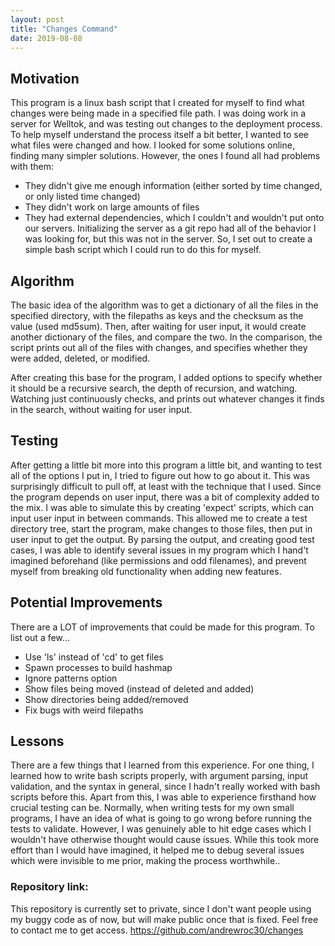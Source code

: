 ```yaml
---
layout: post
title: "Changes Command"
date: 2019-08-08
---
```


## Motivation

This program is a linux bash script that I created for myself to find what changes were being made in a specified file path.  I was doing work in a server for Welltok, and was testing out changes to the deployment process.  To help myself understand the process itself a bit better, I wanted to see what files were changed and how.  I looked for some solutions online, finding many simpler solutions.  However, the ones I found all had problems with them:
 - They didn't give me enough information (either sorted by time changed, or only listed time changed)
 - They didn't work on large amounts of files
 - They had external dependencies, which I couldn't and wouldn't put onto our servers.  Initializing the server as a git repo had all of the behavior I was looking for, but this was not in the server.
So, I set out to create a simple bash script which I could run to do this for myself.

## Algorithm

The basic idea of the algorithm was to get a dictionary of all the files in the specified directory, with the filepaths as keys and the checksum as the value (used md5sum).  Then, after waiting for user input, it would create another dictionary of the files, and compare the two.  In the comparison, the script prints out all of the files with changes, and specifies whether they were added, deleted, or modified.

After creating this base for the program, I added options to specify whether it should be a recursive search, the depth of recursion, and watching.  Watching just continuously checks, and prints out whatever changes it finds in the search, without waiting for user input.

## Testing

After getting a little bit more into this program a little bit, and wanting to test all of the options I put in, I tried to figure out how to go about it.  This was surprisingly difficult to pull off, at least with the technique that I used.  Since the program depends on user input, there was a bit of complexity added to the mix.  I was able to simulate this by creating 'expect' scripts, which can input user input in between commands.  This allowed me to create a test directory tree, start the program, make changes to those files, then put in user input to get the output.  By parsing the output, and creating good test cases, I was able to identify several issues in my program which I hand't imagined beforehand (like permissions and odd filenames), and prevent myself from breaking old functionality when adding new features.

## Potential Improvements

There are a LOT of improvements that could be made for this program.  To list out a few...
 - Use 'ls' instead of 'cd' to get files
 - Spawn processes to build hashmap
 - Ignore patterns option
 - Show files being moved (instead of deleted and added)
 - Show directories being added/removed
 - Fix bugs with weird filepaths

## Lessons

There are a few things that I learned from this experience.  For one thing, I learned how to write bash scripts properly, with argument parsing, input validation, and the syntax in general, since I hadn't really worked with bash scripts before this.  Apart from this, I was able to experience firsthand how crucial testing can be.  Normally, when writing tests for my own small programs, I have an idea of what is going to go wrong before running the tests to validate.  However, I was genuinely able to hit edge cases which I wouldn't have otherwise thought would cause issues.  While this took more effort than I would have imagined, it helped me to debug several issues which were invisible to me prior, making the process worthwhile..

### Repository link:

This repository is currently set to private, since I don't want people using my buggy code as of now, but will make public once that is fixed.  Feel free to contact me to get access.
<a href="https://github.com/andrewroc30/changes" target="_blank">https://github.com/andrewroc30/changes</a>
